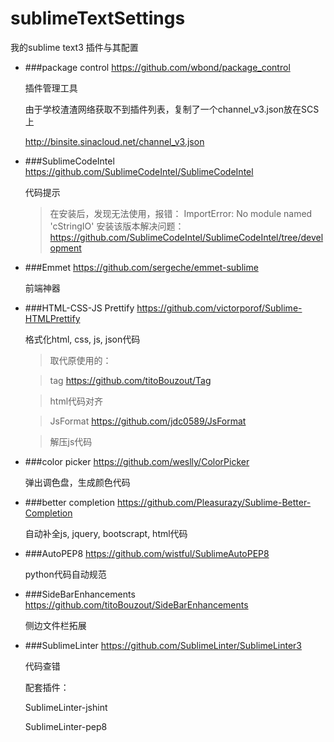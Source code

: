 # sublimeTextSettings
我的sublime text3 插件与其配置

* ###package control
  https://github.com/wbond/package_control

  插件管理工具

  由于学校渣渣网络获取不到插件列表，复制了一个channel_v3.json放在SCS上

  http://binsite.sinacloud.net/channel_v3.json


* ###SublimeCodeIntel
  https://github.com/SublimeCodeIntel/SublimeCodeIntel
  
  代码提示

  > 在安装后，发现无法使用，报错：
  > ImportError: No module named 'cStringIO'
  > 安装该版本解决问题： https://github.com/SublimeCodeIntel/SublimeCodeIntel/tree/development

* ###Emmet
  https://github.com/sergeche/emmet-sublime
  
  前端神器

* ###HTML-CSS-JS Prettify
  https://github.com/victorporof/Sublime-HTMLPrettify
  
  格式化html, css, js, json代码
  
  > 取代原使用的：
  
  > tag
  > https://github.com/titoBouzout/Tag
  
  > html代码对齐
  
  > JsFormat
  > https://github.com/jdc0589/JsFormat
  
  > 解压js代码

* ###color picker
  https://github.com/weslly/ColorPicker
  
  弹出调色盘，生成颜色代码

* ###better completion
  https://github.com/Pleasurazy/Sublime-Better-Completion
  
  自动补全js, jquery, bootscrapt, html代码

* ###AutoPEP8
  https://github.com/wistful/SublimeAutoPEP8
  
  python代码自动规范

* ###SideBarEnhancements
  https://github.com/titoBouzout/SideBarEnhancements
  
  侧边文件栏拓展

* ###SublimeLinter
  https://github.com/SublimeLinter/SublimeLinter3
  
  代码查错
  
  配套插件：
  
    SublimeLinter-jshint
    
    SublimeLinter-pep8
